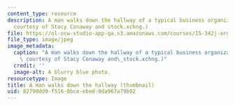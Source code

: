 ```yaml
---
content_type: resource
description: A man walks down the hallway of a typical business organization. (Image
  courtesy of Stacy Conaway and stock.xchng.)
file: https://ol-ocw-studio-app-qa.s3.amazonaws.com/courses/15-342j-organizations-and-environments-fall-2004/82790dd9f5160bceebed0da967a79b02_15-342jf04-th.jpg
file_type: image/jpeg
image_metadata:
  caption: "A man walks down the hallway of a typical business organization. (Image\
    \ courtesy of Stacy Conaway and\_stock.xchng.)"
  credit: ''
  image-alt: A blurry blue photo.
resourcetype: Image
title: A man walks down the hallway (thumbnail)
uid: 82790dd9-f516-0bce-ebed-0da967a79b02
---
```

